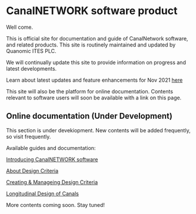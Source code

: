 # CanalNETWORK software product
Well come.

This is official site for documentation and guide of CanalNetwork software, and related products. This site is routinely maintained and updated by Quanomic ITES PLC.

We will continually update this site to provide information on progress and latest developments.

Learn about latest updates and feature enhancements for Nov 2021 [here](updatenotesNov2021.md)

This site will also be the platform for online documentation. Contents relevant to software users will soon be available with a link on this page.

## Online documentation (Under Development)
This section is under devekiopment. New contents will be added frequently, so visit frequently.

Available guides and documentation:

[Introducing CanalNETWORK software](Introduction.md)

[About Design Criteria](DesignCriteria/AboutDesignCriteria.md)

[Creating & Manageing Design Criteria](DesignCriteria/CreatingAndManagingDesignCriteria.md)

[Longitudinal Design of Canals](LongitudinalDesignOfRoutes.md)

More contents coming soon. Stay tuned!


